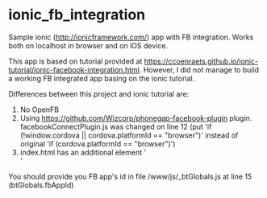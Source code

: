 # ionic_fb_integration
Sample ionic (http://ionicframework.com/) app with FB integration. Works both on localhost in browser and on iOS device.

This app is based on tutorial provided at https://ccoenraets.github.io/ionic-tutorial/ionic-facebook-integration.html. However, I did not manage to build a working FB integrated app basing on the ionic tutorial. 

Differences between this project and ionic tutorial are:
1. No OpenFB
2. Using https://github.com/Wizcorp/phonegap-facebook-plugin plugin. facebookConnectPlugin.js was changed on line 12 
(put 'if (!window.cordova || cordova.platformId == "browser")' 
instead of original 
'if (cordova.platformId == "browser")')
3. index.html has an additional element '<div id="fb-root"></div>'

You should provide you FB app's id in file /www/js/_btGlobals.js at line 15 (btGlobals.fbAppId)
